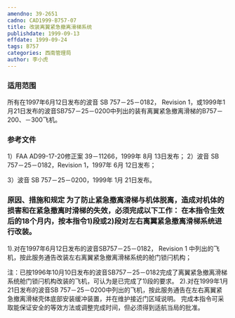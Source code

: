 ```yaml
---
amendno: 39-2651
cadno: CAD1999-B757-07
title: 改装离翼紧急撤离滑梯系统
publishdate: 1999-09-13
effdate: 1999-09-24
tags: B757
categories: 西南管理局
author: 李小虎
---
```


### 适用范围 
所有在1997年6月12日发布的波音 SB 757－25－0182， Revision 1，或1999年1月21日发布的波音SB757－25－0200中列出的装有离翼紧急撤离滑梯的B757－200、－300飞机。

### 参考文件
1）FAA AD99-17-20修正案 39－11266，1999年 8月 13日发布； 
2）波音 
SB 757－25－0182，Revision 1，1997年 6月 12日发布； 

3）波音 SB 757－25－0200，1999年 1月 21日发布。

### 原因、措施和规定 为了防止紧急撤离滑梯与机体脱离，造成对机体的损害和在紧急撤离时滑梯的失效，必须完成以下工作： 在本指令生效后的18个月内，按本指令1)段或2)段对左右离翼紧急撤离滑梯系统进行改装。 
1).对在1997年6月12日发布的波音SB757－25－0182， Revision 1 中列出的飞机，按此服务通告改装左右离翼紧急撤离滑梯系统的舱门锁闩机构； 
  
注：已按1996年10月10日发布的波音SB757－25－0182完成了离翼紧急撤离滑梯系统舱门锁闩机构改装的飞机，可认为是已完成了1)段的要求。 
2).对在1999年1月21日发布的波音SB 757－25－0200中列出的飞机，按此服务通告在左右离翼紧急撤离滑梯壳体底部安装缓冲装置，并在维护接近门区域说明。 
完成本指令可采取能保证安全的等效方法或调整完成时间，但必须得到适航当局的批准。
